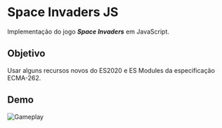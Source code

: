 # Space Invaders JS

Implementação do jogo ***Space Invaders*** em JavaScript.

## Objetivo

Usar alguns recursos novos do ES2020 e ES Modules da especificação ECMA-262.


## Demo
![Gameplay](assets/img/demo.gif)